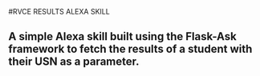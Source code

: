 #RVCE RESULTS ALEXA SKILL
## A simple Alexa skill built using the Flask-Ask framework to fetch the results of a student with their USN as a parameter. 